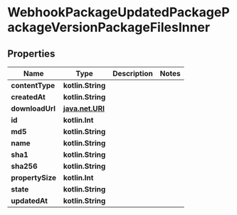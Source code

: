 
# WebhookPackageUpdatedPackagePackageVersionPackageFilesInner

## Properties
Name | Type | Description | Notes
------------ | ------------- | ------------- | -------------
**contentType** | **kotlin.String** |  | 
**createdAt** | **kotlin.String** |  | 
**downloadUrl** | [**java.net.URI**](java.net.URI.md) |  | 
**id** | **kotlin.Int** |  | 
**md5** | **kotlin.String** |  | 
**name** | **kotlin.String** |  | 
**sha1** | **kotlin.String** |  | 
**sha256** | **kotlin.String** |  | 
**propertySize** | **kotlin.Int** |  | 
**state** | **kotlin.String** |  | 
**updatedAt** | **kotlin.String** |  | 



